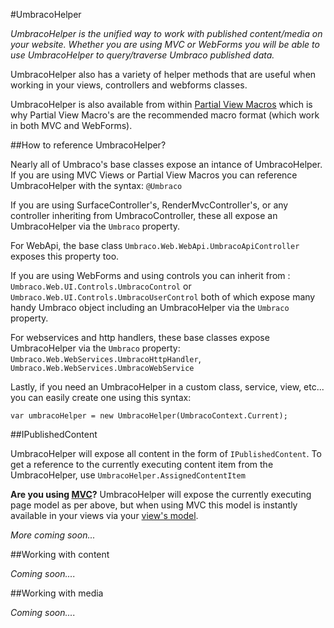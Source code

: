 #UmbracoHelper

_UmbracoHelper is the unified way to work with published content/media on your website. Whether you are using MVC or WebForms you will be able to use UmbracoHelper to query/traverse Umbraco published data._   

UmbracoHelper also has a variety of helper methods that are useful when working in your views, controllers and webforms classes.

UmbracoHelper is also available from within [Partial View Macros](../../Templating/Macros/Partial-View-Macros/index.md) which is why Partial View Macro's are the recommended macro format (which work in both MVC and WebForms).

##How to reference UmbracoHelper?

Nearly all of Umbraco's base classes expose an intance of UmbracoHelper. If you are using MVC Views or Partial View Macros you can reference UmbracoHelper with the syntax: `@Umbraco`

If you are using SurfaceController's, RenderMvcController's, or any controller inheriting from UmbracoController, these all expose an UmbracoHelper via the `Umbraco` property. 

For WebApi, the base class `Umbraco.Web.WebApi.UmbracoApiController` exposes this property too.

If you are using WebForms and using controls you can inherit from : `Umbraco.Web.UI.Controls.UmbracoControl` or `Umbraco.Web.UI.Controls.UmbracoUserControl` both of which expose many handy Umbraco object including an UmbracoHelper via the `Umbraco` property.

For webservices and http handlers, these base classes expose UmbracoHelper via the `Umbraco` property: `Umbraco.Web.WebServices.UmbracoHttpHandler`, `Umbraco.Web.WebServices.UmbracoWebService` 

Lastly, if you need an UmbracoHelper in a custom class, service, view, etc... you can easily create one using this syntax:

	var umbracoHelper = new UmbracoHelper(UmbracoContext.Current);

##IPublishedContent

UmbracoHelper will expose all content in the form of `IPublishedContent`. To get a reference to the currently executing content item from the UmbracoHelper, use `UmbracoHelper.AssignedContentItem`

**Are you using [MVC](../../Templating/Mvc/index.md)?** UmbracoHelper will expose the currently executing page model as per above, but when using MVC this model is instantly available in your views via your [view's model](../../Templating/Mvc/views.md).

*More coming soon...*

##Working with content

*Coming soon....*

##Working with media

*Coming soon....* 
